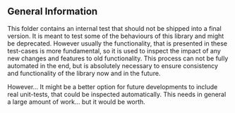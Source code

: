 General Information
-------------------

This folder contains an internal test that should not be shipped into a final version. It is meant to test some of the behaviours of this library and might be deprecated. However usually the functionality, that is presented in these test-cases is more fundamental, so it is used to inspect the impact of any new changes and features to old functionality. This process can not be fully automated in the end, but is absolutely necessary to ensure consistency and functionality of the library now and in the future.

However... It might be a better option for future developments to include real unit-tests, that could be inspected automatically. This needs in general a large amount of work... but it would be worth.

